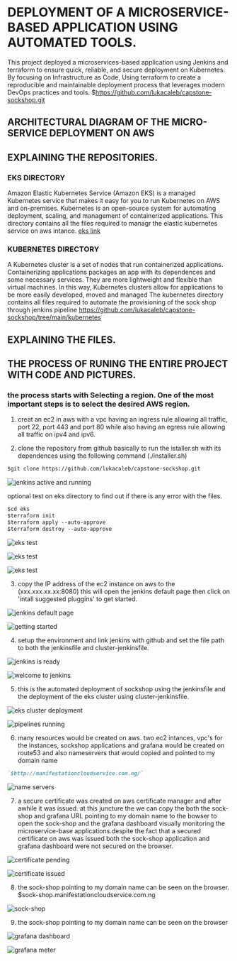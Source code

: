 # DEPLOYMENT OF A MICROSERVICE-BASED APPLICATION USING AUTOMATED TOOLS.

This project deployed a microservices-based application using Jenkins and terraform to ensure quick, reliable, and secure deployment on Kubernetes. By focusing on Infrastructure as Code, Using terraform to create a reproducible and maintainable deployment process that leverages modern DevOps practices and tools.
$https://github.com/lukacaleb/capstone-sockshop.git

## ARCHITECTURAL DIAGRAM OF THE MICRO-SERVICE DEPLOYMENT ON AWS


## EXPLAINING THE REPOSITORIES.
### EKS DIRECTORY 
Amazon Elastic Kubernetes Service (Amazon EKS) is a managed Kubernetes service that makes it easy for you to run Kubernetes on AWS and on-premises. Kubernetes is an open-source system for automating deployment, scaling, and management of containerized applications. This directory contains all the files required to managr the elastic kubernetes service on aws intance.
[eks link](https://github.com/lukacaleb/capstone-sockshop/tree/main/eks)

### KUBERNETES DIRECTORY
A Kubernetes cluster is a set of nodes that run containerized applications. Containerizing applications packages an app with its dependences and some necessary services. They are more lightweight and flexible than virtual machines. In this way, Kubernetes clusters allow for applications to be more easily developed, moved and managed
The kubernetes directory contains all files required to automate the provisioning of the sock shop through jenkins pipeline 
https://github.com/lukacaleb/capstone-sockshop/tree/main/kubernetes

## EXPLAINING THE FILES. 


## THE PROCESS OF RUNING THE ENTIRE PROJECT WITH CODE AND PICTURES.
### the process starts with Selecting a region. One of the most important steps is to select the desired AWS region.

1. creat an ec2 in aws with a vpc having an ingress rule allowing all traffic, port 22, port 443 and port 80 while also having an egress rule allowing all traffic on ipv4 and ipv6.

2. clone the repository from github basically to run the istaller.sh with its dependences using the following command (./installer.sh)

```markdown
$git clone https://github.com/lukacaleb/capstone-sockshop.git
```

   ![jenkins active and running](capstone-pictures/capstone1.PNG)

   optional 
   test on eks directory to find out if there is any error with the files.

   ```markdown
   $cd eks
   $terraform init
   $terraform apply --auto-approve
   $terraform destroy --auto-approve
   ```

   ![eks test](capstone-pictures/capstone2.PNG)

   ![eks test](capstone-pictures/capstone5.PNG)

   ![eks test](capstone-pictures/capstone6.PNG)

3. copy the IP address of the ec2 instance on aws to the (xxx.xxx.xx.xx:8080) this will open the jenkins default page then click on 'intall suggested pluggins' to get started.

  ![jenkins default page](capstone-pictures/jenkins-pictures/jenkins1.PNG)

  ![getting started](capstone-pictures/jenkins-pictures/jenkins2.PNG)

4. setup the environment and link jenkins with github and set the file path to both the jenkinsfile and cluster-jenkinsfile. 

 ![jenkins is ready ](capstone-pictures/jenkins-pictures/jenkins3.PNG)

![welcome to jenkins](capstone-pictures/jenkins-pictures/jenkins4.PNG)

5. this is the automated deployment of sockshop using the jenkinsfile and the deployment of the eks cluster using cluster-jenkinsfile.

![eks cluster deployment](capstone-pictures/jenkins-pictures/jenkins5.PNG)

![pipelines running ](<capstone-pictures/jenkins-pictures/jenkinspipe lines runing.PNG>)

6. many resources would be created on aws. two ec2 intances, vpc's for the instances, sockshop applications and grafana would be created on route53 and also nameservers that would copied and pointed to my domain name 
 ```markdown
 `$http://manifestationcloudservice.com.ng/`
 ```
 ![name servers](<capstone-pictures/jenkins-pictures/updating nameservers.PNG>)



 7. a secure certificate was created on aws certificate manager and after awhile it was issued. at this juncture the we can copy the both the sock-shop and grafana URL pointing to my domain name to the bowser to open the sock-shop and the grafana dashboard visually monitoring the microservice-base applications.despite the fact that a secured certificate on aws was issued both the sock-shop application and grafana dashboard were not secured on the browser.

 ![certificate pending](capstone-pictures/jenkins-pictures/certificate.PNG)

![certificate issued](<capstone-pictures/jenkins-pictures/aws cert issued.PNG>)

8. the sock-shop pointing to my domain name can be seen on the browser.
$sock-shop.manifestationcloudservice.com.ng

![sock-shop](capstone-pictures/jenkins-pictures/sock-shop.PNG)

9. the sock-shop pointing to my domain name can be seen on the browser
 
![grafana dashboard](<capstone-pictures/jenkins-pictures/grafana correct dash board.PNG>)

![grafana meter](<capstone-pictures/jenkins-pictures/grafana meter.PNG>)

